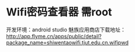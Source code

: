 # Wifi密码查看器  需root
开发环境：android studio
魅族应用商店下载地址：http://app.flyme.cn/apps/public/detail?package_name=shiwentaowifi.tjut.edu.cn.wifipwd

